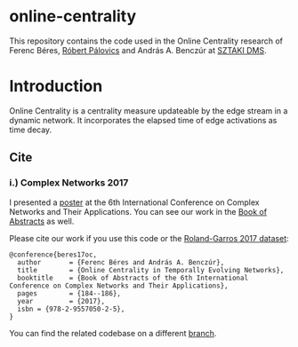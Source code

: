 ﻿online-centrality
=================

This repository contains the code used in the Online Centrality research of Ferenc Béres, [Róbert Pálovics](https://github.com/rpalovics) and András A. Benczúr at [SZTAKI DMS](https://dms.sztaki.hu/en).

# Introduction

Online Centrality is a centrality measure updateable by the
edge stream in a dynamic network. It incorporates the elapsed time of edge activations as time decay.

## Cite

### i.) Complex Networks 2017

I presented a [poster](https://github.com/ferencberes/online-centrality/blob/master/documents/complex_networks_2017_poster.pdf) at the 6th International Conference on Complex Networks and Their Applications. You can see our work in the [Book of Abstracts](http://complexnetworks.org/BookOfAbstracts.pdf#page=198) as well. 

Please cite our work if you use this code or the [Roland-Garros 2017 dataset](https://dms.sztaki.hu/hu/letoltes/roland-garros-2017-twitter-collection):

```
@conference{beres17oc,
  author       = {Ferenc Béres and András A. Benczúr}, 
  title        = {Online Centrality in Temporally Evolving Networks},
  booktitle    = {Book of Abstracts of the 6th International Conference on Complex Networks and Their Applications},
  pages        = {184--186},
  year         = {2017},
  isbn = {978-2-9557050-2-5},
}
```

You can find the related codebase on a different [branch](https://github.com/ferencberes/online-centrality/tree/complex_networks_2017).

